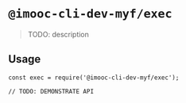 # `@imooc-cli-dev-myf/exec`

> TODO: description

## Usage

```
const exec = require('@imooc-cli-dev-myf/exec');

// TODO: DEMONSTRATE API
```
